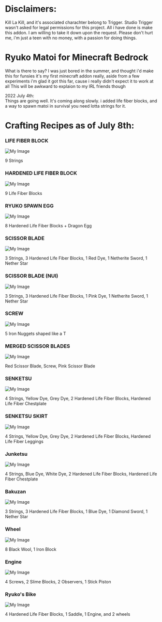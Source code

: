 # Disclaimers:

Kill La Kill, and it's associated charachter belong to Trigger. Studio Trigger wasn't asked for legal permissions for this project. All i have done is make this addon. 
I am willing to take it down upon the request.
Please don't hurt me, i'm just a teen with no money, with a passion for doing things.


# Ryuko Matoi for Minecraft Bedrock
What is there to say?
I was just bored in the summer, and thought i'd make this for funsies
it's my first minecraft addon really, aside from a few experiments
i'm glad it got this far, cause i really didn't expect it to work at all
This will be awkward to explaion to my IRL friends though

2022 July 4th:	
Things are going well.
It's coming along slowly.
i added life fiber blocks, and a way to spawn matoi in survival
you need lotta strings for it.

# Crafting Recipes as of July 8th:
### LIFE FIBER BLOCK

![My Image](crafting/craft_lifefiberblock.png)

9 Strings

### HARDENED LIFE FIBER BLOCK

![My Image](crafting/craft_hardenedlifefiber.png)

9 Life Fiber Blocks

### RYUKO SPAWN EGG

![My Image](crafting/craft_ryuko_egg.png)

8 Hardened Life Fiber Blocks + Dragon Egg

### SCISSOR BLADE

![My Image](crafting/craft_ryukosword.png)

3 Strings, 3 Hardened Life Fiber Blocks, 1 Red Dye, 1 Netherite Sword, 1 Nether Star

### SCISSOR BLADE (NUI)

![My Image](crafting/craft_nuisword.png)

3 Strings, 3 Hardened Life Fiber Blocks, 1 Pink Dye, 1 Netherite Sword, 1 Nether Star

### SCREW

![My Image](crafting/craft_screw.png)

5 Iron Nuggets shaped like a T

### MERGED SCISSOR BLADES

![My Image](crafting/craft_full_blades.png)

Red Scissor Blade, Screw, Pink Scissor Blade

### SENKETSU

![My Image](crafting/craft_senketsu_temp.png)

4 Strings, Yellow Dye, Grey Dye, 2 Hardened Life Fiber Blocks, Hardened Life Fiber Chestplate

### SENKETSU SKIRT

![My Image](crafting/craft_senketsu_skirt.png)

4 Strings, Yellow Dye, Grey Dye, 2 Hardened Life Fiber Blocks, Hardened Life Fiber Leggings

### Junketsu

![My Image](crafting/craft_junketsu.png)

4 Strings, Blue Dye, White Dye, 2 Hardened Life Fiber Blocks, Hardened Life Fiber Chestplate

### Bakuzan

![My Image](crafting/craft_bakuzan.png)

3 Strings, 3 Hardened Life Fiber Blocks, 1 Blue Dye, 1 Diamond Sword, 1 Nether Star

### Wheel

![My Image](crafting/craft_ryuko_wheel.png)

8 Black Wool, 1 Iron Block

### Engine

![My Image](crafting/craft_engine.png)

4 Screws, 2 Slime Blocks, 2 Observers, 1 Stick Piston

### Ryuko's Bike

![My Image](crafting/craft_ryuko_bike.png)

4 Hardened Life Fiber Blocks, 1 Saddle, 1 Engine, and 2 wheels
